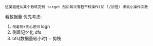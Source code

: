 `这类题是从某个数转变到 target 然后每次有若干种操作(加 1/加倍) 求最小操作次数`

看数据量
优先考虑:

1. `倒着找+贪心递归` logn
2. 倒着记忆化 dfs
3. bfs(数据量较小时) + 剪枝

